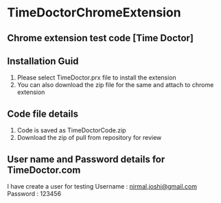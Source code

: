 # TimeDoctorChromeExtension
Chrome extension test code [Time Doctor]
----------
Installation Guid
---
1. Please select TimeDoctor.prx file to install the extension
2. You can also download the zip file for the same and attach to chrome extension

Code file details
---
1. Code is saved as TimeDoctorCode.zip
2. Download the zip of pull from repository for review

User name and Password details for TimeDoctor.com
---
I have create a user for testing
Username : nirmal.joshi@gmail.com
Password : 123456

